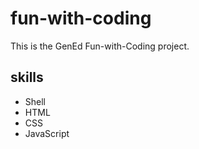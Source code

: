 # fun-with-coding
This is the GenEd Fun-with-Coding project.
## skills
- Shell
- HTML
- CSS
- JavaScript
